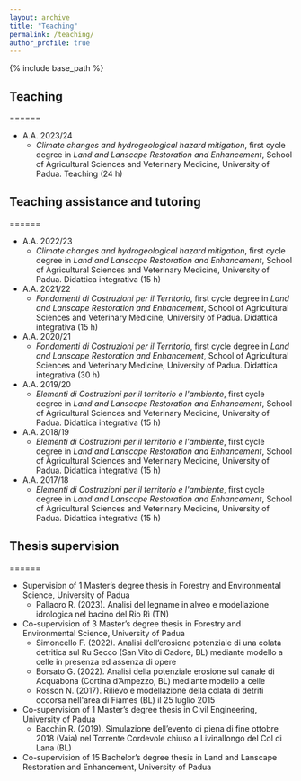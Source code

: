 ```yaml
---
layout: archive
title: "Teaching"
permalink: /teaching/
author_profile: true
---
```


{% include base_path %}

## Teaching
======
* A.A. 2023/24
  * <i>Climate changes and hydrogeological hazard mitigation</i>, first cycle degree in <i>Land and Lanscape Restoration and Enhancement</i>, School of Agricultural Sciences and Veterinary Medicine, University of Padua. Teaching (24 h)

## Teaching assistance and tutoring
======
* A.A. 2022/23
  * <i>Climate changes and hydrogeological hazard mitigation</i>, first cycle degree in <i>Land and Lanscape Restoration and Enhancement</i>, School of Agricultural Sciences and Veterinary Medicine, University of Padua. Didattica integrativa (15 h)
* A.A. 2021/22
  * <i>Fondamenti di Costruzioni per il Territorio</i>, first cycle degree in <i>Land and Lanscape Restoration and Enhancement</i>, School of Agricultural Sciences and Veterinary Medicine, University of Padua. Didattica integrativa (15 h)
* A.A. 2020/21
  * <i>Fondamenti di Costruzioni per il Territorio</i>, first cycle degree in <i>Land and Lanscape Restoration and Enhancement</i>, School of Agricultural Sciences and Veterinary Medicine, University of Padua. Didattica integrativa (30 h)
* A.A. 2019/20
  * <i>Elementi di Costruzioni per il territorio e l'ambiente</i>, first cycle degree in <i>Land and Lanscape Restoration and Enhancement</i>, School of Agricultural Sciences and Veterinary Medicine, University of Padua. Didattica integrativa (15 h)
* A.A. 2018/19
  * <i>Elementi di Costruzioni per il territorio e l'ambiente</i>, first cycle degree in <i>Land and Lanscape Restoration and Enhancement</i>, School of Agricultural Sciences and Veterinary Medicine, University of Padua. Didattica integrativa (15 h)
* A.A. 2017/18
  * <i>Elementi di Costruzioni per il territorio e l'ambiente</i>, first cycle degree in <i>Land and Lanscape Restoration and Enhancement</i>, School of Agricultural Sciences and Veterinary Medicine, University of Padua. Didattica integrativa (15 h)

## Thesis supervision
======
* Supervision of 1 Master’s degree thesis in Forestry and Environmental Science, University of Padua
  * Pallaoro R. (2023). Analisi del legname in alveo e modellazione idrologica nel bacino del Rio Rì (TN)
* Co-supervision of 3 Master’s degree thesis in Forestry and Environmental Science, University of Padua
  * Simoncello F. (2022). Analisi dell’erosione potenziale di una colata detritica sul Ru Secco (San Vito di Cadore, BL) mediante modello a celle in presenza ed assenza di opere
  * Borsato G. (2022). Analisi della potenziale erosione sul canale di Acquabona (Cortina d’Ampezzo, BL) mediante modello a celle
  * Rosson N. (2017). Rilievo e modellazione della colata di detriti occorsa nell'area di Fiames (BL) il 25 luglio 2015
* Co-supervision of 1 Master’s degree thesis in Civil Engineering, University of Padua
  * Bacchin R. (2019). Simulazione dell’evento di piena di fine ottobre 2018 (Vaia) nel Torrente Cordevole chiuso a Livinallongo del Col di Lana (BL)
* Co-supervision of 15 Bachelor’s degree thesis in Land and Lanscape Restoration and Enhancement, University of Padua
